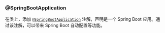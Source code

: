 ### @SpringBootApplication

在类上，添加 [`@SpringBootApplication`](https://docshome.gitbooks.io/springboot/content/pages/using-spring-boot.html#using-boot-using-springbootapplication-annotation) 注解，声明是一个 Spring Boot 应用。通过该注解，可以带来 Spring Boot 自动配置等功能。
